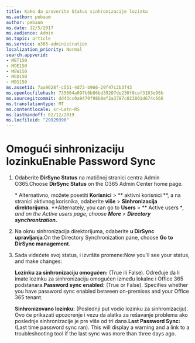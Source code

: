 ```yaml
---
title: Kako da proverite Status sinhronizacije lozinku
ms.author: pebaum
author: pebaum
ms.date: 12/5/2017
ms.audience: Admin
ms.topic: article
ms.service: o365-administration
localization_priority: Normal
search.appverid:
- MET150
- MOE150
- MEW150
- MED150
- MBS150
ms.assetid: 7aa9628f-c551-4d73-b966-29f47c2b3f43
ms.openlocfilehash: 735604a097b6b86bd39207de230f8cef3163e96b
ms.sourcegitcommit: dd43cc0a9470f98b8ef2a3787c823801d674c666
ms.translationtype: MT
ms.contentlocale: sr-Latn-RS
ms.lasthandoff: 02/12/2019
ms.locfileid: "29929390"
---
```

# <a name="enable-password-sync"></a><span data-ttu-id="a2577-102">Omogući sinhronizaciju lozinku</span><span class="sxs-lookup"><span data-stu-id="a2577-102">Enable Password Sync</span></span>

1.  <span data-ttu-id="a2577-103">Odaberite **DirSync Status** na matičnoj stranici centra Admin O365.</span><span class="sxs-lookup"><span data-stu-id="a2577-103">Choose **DirSync Status** on the O365 Admin Center home page.</span></span> 
    
     <span data-ttu-id="a2577-104">\* Alternativno, možete posetiti **Korisnici** \> \*\* aktivni korisnici \*\*, a na stranici aktivnog korisnika, odaberite **više** \> **Sinhronizacija direktorijuma.** \*</span><span class="sxs-lookup"><span data-stu-id="a2577-104">\*Alternately, you can go to **Users** \> \*\* Active users \**, and on the Active users page, choose **More** \> **Directory synchronization.***</span></span> 
    
2. <span data-ttu-id="a2577-105">Na oknu sinhronizacija direktorijuma, odaberite **u DirSync upravljanja**.</span><span class="sxs-lookup"><span data-stu-id="a2577-105">On the Directory Synchronization pane, choose **Go to DirSync management**.</span></span> 
    
3. <span data-ttu-id="a2577-106">Sada videćete svoj status, i izvršite promene:</span><span class="sxs-lookup"><span data-stu-id="a2577-106">Now you'll see your status, and make changes:</span></span>
    
    <span data-ttu-id="a2577-p101">**Lozinku za sinhronizaciju omogućen:** (True ili False). Određuje da li imate lozinku za sinhronizaciju omogućen između lokalne i Office 365 podstanara.</span><span class="sxs-lookup"><span data-stu-id="a2577-p101">**Password sync enabled:** (True or False). Specifies whether you have password sync enabled between on-premises and your Office 365 tenant.</span></span> 
    
    <span data-ttu-id="a2577-p102">**Sinhronizovano lozinku:** (Poslednji put vodio lozinku za sinhronizaciju). Ovo će prikazati upozorenje i vezu da alatka za rešavanje problema ako poslednje sinhronizacije je pre više od tri dana.</span><span class="sxs-lookup"><span data-stu-id="a2577-p102">**Last Password Sync:** (Last time password sync ran). This will display a warning and a link to a troubleshooting tool if the last sync was more than three days ago.</span></span> 
    

